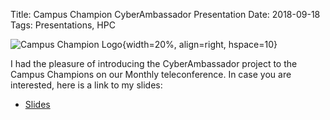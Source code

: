 Title: Campus Champion CyberAmbassador Presentation
Date: 2018-09-18
Tags: Presentations, HPC

![Campus Champion Logo](https://www.xsede.org/wwwteragrid/archive/image/image_gallery%3Fuuid=554fecca-1a37-44d0-826f-afad9470153d&groupId=298192&t=1291845274821){width=20%, align=right, hspace=10}

I had the pleasure of introducing the CyberAmbassador project to the Campus Champions on our Monthly teleconference.  In case you are interested, here is a link to my slides:

- [Slides](./images/20180917-CC-CyberAmbassador-intro)
